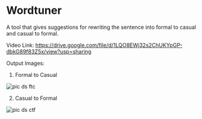 # Wordtuner
A tool that gives suggestions for rewriting the sentence into formal to casual and casual to formal.

Video Link: https://drive.google.com/file/d/1LQO8EWj32s2ChUKYpGP-dbkG89f83Z5x/view?usp=sharing

Output Images:
1. Formal to Casual

![pic ds ftc](https://user-images.githubusercontent.com/77211855/173107099-c9e053cf-20f0-4048-bbaa-9de8a9112b2d.png)

2. Casual to Formal

![pic ds ctf](https://user-images.githubusercontent.com/77211855/173107271-d061d54b-54a9-4f97-84bd-52446e82cbaa.png)
